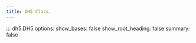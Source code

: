 ```yaml
---
title: DH5 Class.
---
```


<!-- prettier-ignore -->
::: dh5.DH5
    options:
      show_bases: false
      show_root_heading: false
      summary: false
